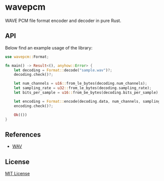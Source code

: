 # wavepcm

WAVE PCM file format encoder and decoder in pure Rust.

## API

Below find an example usage of the library:

```rust
use wavepcm::Format;

fn main() -> Result<(), anyhow::Error> {
    let decoding = Format::decode("sample.wav")?;
    decoding.check()?;

    let num_channels = u16::from_le_bytes(decoding.num_channels);
    let sampling_rate = u32::from_le_bytes(decoding.sampling_rate);
    let bits_per_sample = u16::from_be_bytes(decoding.bits_per_sample);

    let encoding = Format::encode(decoding.data, num_channels, sampling_rate, bits_per_sample);
    encoding.check()?;

    Ok(())
}
```

## References

- [WAV](https://en.wikipedia.org/wiki/WAV)

## License

[MIT License](LICENSE)
